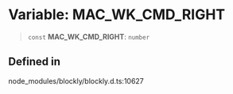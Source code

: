# Variable: MAC_WK_CMD_RIGHT

> `const` **MAC_WK_CMD_RIGHT**: `number`

## Defined in

node_modules/blockly/blockly.d.ts:10627

